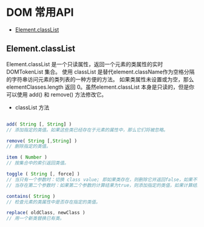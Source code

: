 # DOM 常用API

* [Element.classList](#classList)

## <a name="classList"></a>Element.classList

  Element.classList 是一个只读属性，返回一个元素的类属性的实时DOMTokenList 集合。
  使用 classList 是替代element.className作为空格分隔的字符串访问元素的类列表的一种方便的方法。
  如果类属性未设置或为空，那么 elementClasses.length 返回 0。虽然element.classList 本身是只读的，但是你可以使用 add() 和 remove() 方法修改它。

  * classList 方法

```js

add( String [, String] )
// 添加指定的类值。如果这些类已经存在于元素的属性中，那么它们将被忽略。

remove( String [,String] )
// 删除指定的类值。

item ( Number )
// 按集合中的索引返回类值。

toggle ( String [, force] )
// 当只有一个参数时：切换 class value; 即如果类存在，则删除它并返回false，如果不存在，则添加它并返回true。
// 当存在第二个参数时：如果第二个参数的计算结果为true，则添加指定的类值，如果计算结果为false，则删除它

contains( String )
// 检查元素的类属性中是否存在指定的类值。

replace( oldClass, newClass )
// 用一个新类替换已有类。

```




